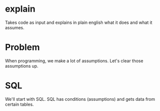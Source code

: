 # explain
Takes code as input and explains in plain english what it does and what it assumes.

# Problem
When programming, we make a lot of assumptions. Let's clear those assumptions up.

# SQL 
We'll start with SQL. SQL has conditions (assumptions) and gets data from certain tables.
